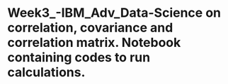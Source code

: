 # Week3_-IBM_Adv_Data-Science on correlation, covariance and correlation matrix. Notebook containing codes to run calculations.
